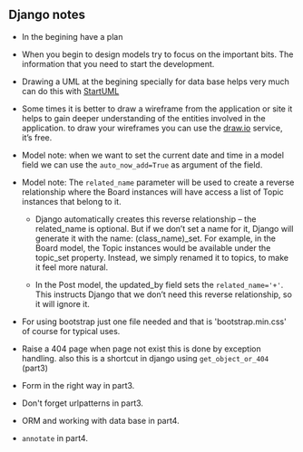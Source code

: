 ## Django notes

* In the begining have a plan

* When you begin to design models try to focus on the 	important bits. The information that you need to start the development.

* Drawing a UML at the begining specially for data base helps very much can do this with [StartUML](http://staruml.io/)

* Some times it is better to draw a wireframe from the application or site it helps to gain deeper understanding of the entities involved in the application. to draw your wireframes you can use the [draw.io](https://draw.io/) service, it’s free.

* Model note: when we want to set the current date and time in  a model field we can use the `auto_now_add=True` as argument of the field.

* Model note: The `related_name` parameter will be used to create a reverse relationship where the Board instances will have access a list of Topic instances that belong to it.

	* Django automatically creates this reverse relationship – the related_name is optional. But if we don’t set a name for it, Django will generate it with the name: (class_name)_set. For example, in the Board model, the Topic instances would be available under the topic_set property. Instead, we simply renamed it to topics, to make it feel more natural.


	* In the  Post model, the updated_by field sets the `related_name='+'`. This instructs Django that we don’t need this reverse relationship, so it will ignore it.

* For using bootstrap just one file needed and that is 'bootstrap.min.css' of course for typical uses.

* Raise a 404 page when page not exist this is done by exception handling. also this is a shortcut in django using `get_object_or_404` (part3)

* Form in the right way in part3.

* Don't forget urlpatterns in part3.

* ORM and working with data base in part4.

* ‍‍‍‍‍‍‍`annotate` in part4.